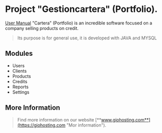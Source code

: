 # Project "Gestioncartera" (Portfolio).
[User Manual](https://giohosting.com "User Manual \br")
"Cartera" (Portfolio) is an incredible software focused on a company selling products on credit.
> Its purpose is for general use, it is developed with JAVA and MYSQL

## Modules
* Users
* Clients
* Products
* Credits
* Reports
* Settings
## More Information
> Find more information on our website
[**www.giohosting.com**](https://giohosting.com "Mor information").
